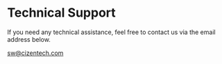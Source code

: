# Technical Support

If you need any technical assistance, feel free to contact us via the email address below.

sw@cizentech.com
